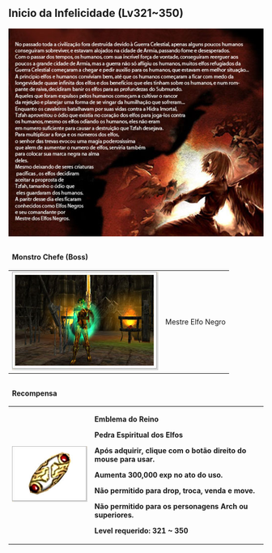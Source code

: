 ## Inicio da Infelicidade (Lv321~350)

<html>
  <head>
    <meta charset="utf-8" />
    <meta name="viewport" content="width=device-width" />
  </head>
  <body>

<p align="center"><img src="https://github.com/RonierBastos/Coisas-de-Wyd/blob/master/Guias%20WYD%20BR/Iniciante/Quests/350%20Quests/Quests-files/Inicio-da-Infelicidade-files/wyd_img_inicio-da-infelicidade-1.jpg?raw=true"/></p>

<table border="0" cellpadding="0" cellspacing="0">
	<thead>
	<tr>
		<td colspan="2"><p><strong>Monstro Chefe (Boss)</strong></p></td>
	</tr>
	</thead>
	<tbody>		
	<tr>						
		<td><img src="https://github.com/RonierBastos/Coisas-de-Wyd/blob/master/Guias%20WYD%20BR/Iniciante/Quests/350%20Quests/Quests-files/Inicio-da-Infelicidade-files/wyd_img_inicio-da-infelicidade-2.jpg?raw=true"></td>
		<td><p class="negrito">Mestre Elfo Negro</p></td>
	</tr>
	</tbody>
</table>

<table border="0" cellpadding="0" cellspacing="0">
	<thead>
	<tr>
		<td colspan="2"><p><strong>Recompensa</strong></p></td>
	</tr>
	</thead>
	<tbody>		
	<tr>						
		<td><img src="https://github.com/RonierBastos/Coisas-de-Wyd/blob/master/Guias%20WYD%20BR/Iniciante/Quests/350%20Quests/Quests-files/Inicio-da-Infelicidade-files/wyd_img_inicio-da-infelicidade-3.jpg?raw=true"></td>
		<td><p><strong>Emblema do Reino</p>
			<p>Pedra Espiritual dos Elfos</p>
			<p>Após adquirir, clique com o botão direito do mouse para usar.</p>
			<p>Aumenta 300,000 exp no ato do uso.</p>
			<p>Não permitido para drop, troca, venda e move.</p>
			<p>Não permitido para os personagens Arch ou superiores.</p>
			<p>Level requerido: 321 ~ 350</p></td>
	</tr>
	</tbody>
</table>
  </body>
</html>
